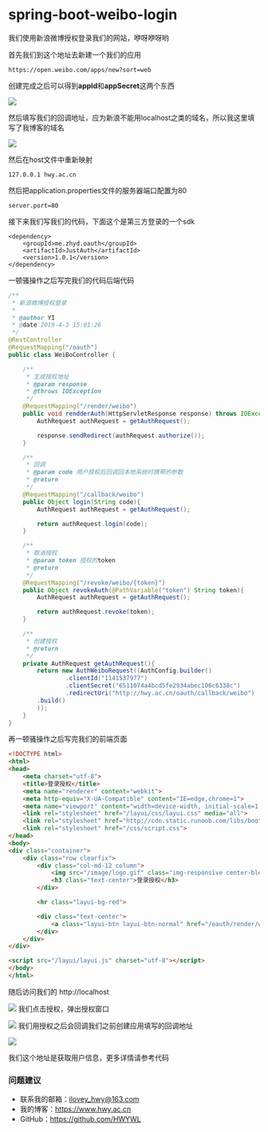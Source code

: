 # spring-boot-weibo-login
我们使用新浪微博授权登录我们的网站，咿呀咿呀哟

首先我们到这个地址去新建一个我们的应用
```
https://open.weibo.com/apps/new?sort=web
```

创建完成之后可以得到**appId**和**appSecret**这两个东西

![](https://i.imgur.com/z9K7Nen.png)

然后填写我们的回调地址，应为新浪不能用localhost之类的域名，所以我这里填写了我博客的域名

![](https://i.imgur.com/sIdwhcl.png)

然后在host文件中重新映射
```
127.0.0.1 hwy.ac.cn
```
然后把application.properties文件的服务器端口配置为80
```
server.port=80
```

接下来我们写我们的代码，下面这个是第三方登录的一个sdk
```
<dependency>
    <groupId>me.zhyd.oauth</groupId>
    <artifactId>JustAuth</artifactId>
    <version>1.0.1</version>
</dependency>
```

一顿骚操作之后写完我们的代码后端代码
```java
/**
 * 新浪微博授权登录
 *
 * @author YI
 * @date 2019-4-3 15:01:26
 */
@RestController
@RequestMapping("/oauth")
public class WeiBoController {

    /**
     * 生成授权地址
     * @param response
     * @throws IOException
     */
    @RequestMapping("/render/weibo")
    public void rendderAuth(HttpServletResponse response) throws IOException {
        AuthRequest authRequest = getAuthRequest();

        response.sendRedirect(authRequest.authorize());
    }

    /**
     * 回调
     * @param code 用户授权后回调回本地系统时携带的参数
     * @return
     */
    @RequestMapping("/callback/weibo")
    public Object login(String code){
        AuthRequest authRequest = getAuthRequest();

        return authRequest.login(code);
    }

    /**
     * 取消授权
     * @param token 授权的token
     * @return
     */
    @RequestMapping("/revoke/weibo/{token}")
    public Object revokeAuth(@PathVariable("token") String token){
        AuthRequest authRequest = getAuthRequest();

        return authRequest.revoke(token);
    }

    /**
     * 创建授权
     * @return
     */
    private AuthRequest getAuthRequest(){
        return new AuthWeiboRequest((AuthConfig.builder()
                .clientId("1141537977")
                .clientSecret("6511074a4bcd5fe2934abec106c6338c")
                .redirectUri("http://hwy.ac.cn/oauth/callback/weibo")
        .build()
        ));
    }
}
```

再一顿骚操作之后写完我们的前端页面
```html
<!DOCTYPE html>
<html>
<head>
    <meta charset="utf-8">
    <title>登录授权</title>
    <meta name="renderer" content="webkit">
    <meta http-equiv="X-UA-Compatible" content="IE=edge,chrome=1">
    <meta name="viewport" content="width=device-width, initial-scale=1, maximum-scale=1">
    <link rel="stylesheet" href="/layui/css/layui.css" media="all">
    <link rel="stylesheet" href="http://cdn.static.runoob.com/libs/bootstrap/3.3.7/css/bootstrap.min.css">
    <link rel="stylesheet" href="/css/script.css">
</head>
<body>
<div class="container">
    <div class="row clearfix">
        <div class="col-md-12 column">
            <img src="/image/logo.gif" class="img-responsive center-block" alt="Cinque Terre">
            <h3 class="text-center">登录授权</h3>
        </div>

        <hr class="layui-bg-red">

        <div class="text-center">
            <a class="layui-btn layui-btn-normal" href="/oauth/render/weibo">新浪微博登录授权</a>
        </div>
    </div>
</div>

<script src="/layui/layui.js" charset="utf-8"></script>
</body>
</html>
```

随后访问我们的 http://localhost

![](https://i.imgur.com/dQbiJeq.png)
我们点击授权，弹出授权窗口

![](https://i.imgur.com/rqhtDLm.png)
我们用授权之后会回调我们之前创建应用填写的回调地址

![](https://i.imgur.com/YO5Brrb.png)

我们这个地址是获取用户信息，更多详情请参考代码
### 问题建议

- 联系我的邮箱：ilovey_hwy@163.com
- 我的博客：https://www.hwy.ac.cn
- GitHub：https://github.com/HWYWL